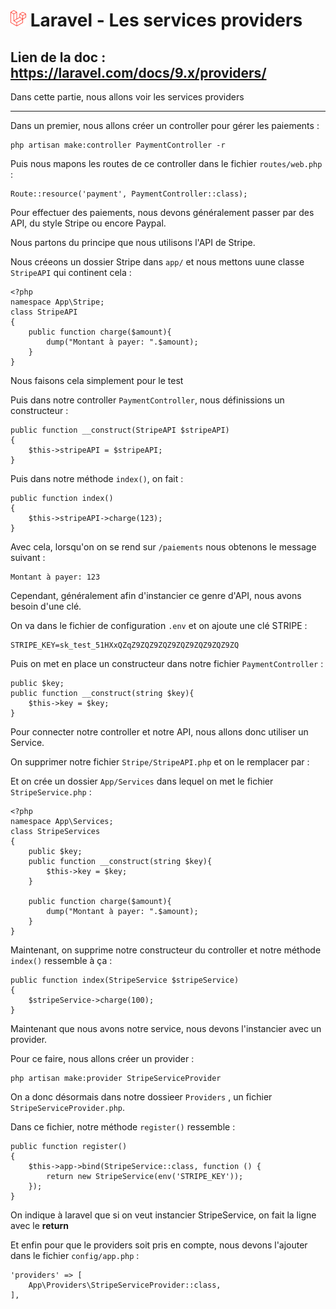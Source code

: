 # ![alt text](./img/logoLaravel.png) Laravel - Les services providers

## <b>Lien de la doc : https://laravel.com/docs/9.x/providers/</b>

Dans cette partie, nous allons voir les services providers

<hr>

Dans un premier, nous allons créer un controller pour gérer les paiements : 

    php artisan make:controller PaymentController -r

Puis nous mapons les routes de ce controller dans le fichier ```routes/web.php``` :

    Route::resource('payment', PaymentController::class);

Pour effectuer des paiements, nous devons généralement passer par des API, du style Stripe ou encore Paypal. 

Nous partons du principe que nous utilisons l'API de Stripe. 

Nous créeons un dossier Stripe dans ```app/``` et nous mettons uune classe ``StripeAPI`` qui continent cela : 

    <?php
    namespace App\Stripe;
    class StripeAPI
    {
        public function charge($amount){
            dump("Montant à payer: ".$amount);
        }
    }

Nous faisons cela simplement pour le test 

Puis dans notre controller `` PaymentController ``, nous définissions un constructeur : 

    public function __construct(StripeAPI $stripeAPI)
    {
        $this->stripeAPI = $stripeAPI; 
    }

Puis dans notre méthode `` index() ``, on fait : 

    public function index()
    {
        $this->stripeAPI->charge(123); 
    }

Avec cela, lorsqu'on on se rend sur `` /paiements `` nous obtenons le message suivant : 

    Montant à payer: 123

Cependant, généralement afin d'instancier ce genre d'API, nous avons besoin d'une clé.

On va dans le fichier de configuration `` .env `` et on ajoute une clé STRIPE : 

    STRIPE_KEY=sk_test_51HXxQZqZ9ZQZ9ZQZ9ZQZ9ZQZ9ZQZ9ZQ

Puis on met en place un constructeur dans notre fichier `` PaymentController `` : 

    public $key; 
    public function __construct(string $key){
        $this->key = $key; 
    }

Pour connecter notre controller et notre API, nous allons donc utiliser un Service. 

On supprimer notre fichier `` Stripe/StripeAPI.php `` et on le remplacer par : 

Et on crée un dossier `` App/Services `` dans lequel on met le fichier `` StripeService.php `` : 

    <?php
    namespace App\Services;
    class StripeServices
    {
        public $key; 
        public function __construct(string $key){
            $this->key = $key; 
        }

        public function charge($amount){
            dump("Montant à payer: ".$amount);
        }
    }

Maintenant, on supprime notre constructeur du controller et notre méthode `` index() `` ressemble à ça : 

    public function index(StripeService $stripeService)
    {
        $stripeService->charge(100);
    }

Maintenant que nous avons notre service, nous devons l'instancier avec un provider. 

Pour ce faire, nous allons créer un provider :

    php artisan make:provider StripeServiceProvider

On a donc désormais dans notre dossieer `` Providers `` , un fichier `` StripeServiceProvider.php ``. 

Dans ce fichier, notre méthode `` register() `` ressemble  : 

    public function register()
    {
        $this->app->bind(StripeService::class, function () {
            return new StripeService(env('STRIPE_KEY'));
        });
    }

On indique à laravel que si on veut instancier StripeService, on fait la ligne avec le **return**

Et enfin pour que le providers soit pris en compte, nous devons l'ajouter dans le fichier ``config/app.php`` : 

    'providers' => [
        App\Providers\StripeServiceProvider::class,
    ],